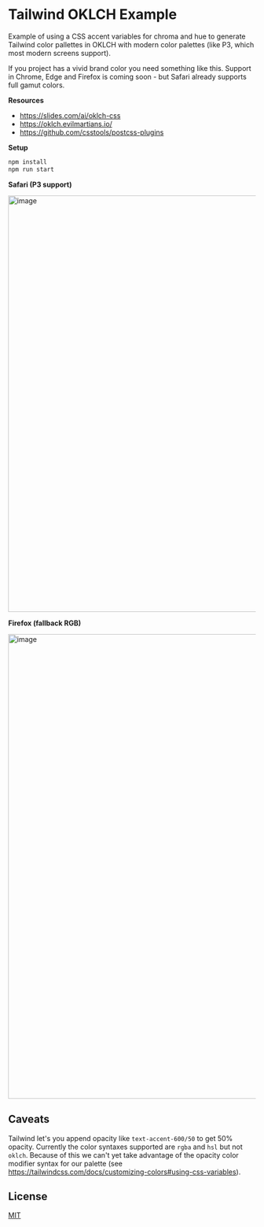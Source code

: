 # Tailwind OKLCH Example

Example of using a CSS accent variables for chroma and hue to generate Tailwind color pallettes in
OKLCH with modern color palettes (like P3, which most modern screens support).

If you project has a vivid brand color you need something like this. Support in Chrome, Edge and
Firefox is coming soon - but Safari already supports full gamut colors.

**Resources**

- https://slides.com/ai/oklch-css
- https://oklch.evilmartians.io/
- https://github.com/csstools/postcss-plugins

**Setup**

```bash
npm install
npm run start
```

**Safari (P3 support)**

<img width="846" alt="image" src="https://user-images.githubusercontent.com/701/176175125-cf524714-48b5-4c60-8072-b95aa2f1c3ad.png">

**Firefox (fallback RGB)**

<img width="944" alt="image" src="https://user-images.githubusercontent.com/701/176175354-57435aec-86cd-4cd5-9a25-c2fe81264c5c.png">

## Caveats

Tailwind let's you append opacity like `text-accent-600/50` to get 50% opacity. Currently the color
syntaxes supported are `rgba` and `hsl` but not `oklch`. Because of this we can't yet take advantage
of the opacity color modifier syntax for our palette (see
https://tailwindcss.com/docs/customizing-colors#using-css-variables).

## License

[MIT](https://choosealicense.com/licenses/mit/)
